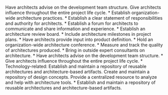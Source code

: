 Have architects advise on the development team structure. Give architects influence throughout the entire project life cycle. *  Establish organization-wide architecture practices. *  Establish a clear statement of responsibilities and authority for architects. *  Establish a forum for architects to communicate and share information and experience. *  Establish an architecture review board. *  Include architecture milestones in project plans. *  Have architects provide input into product definition. *  Hold an organization-wide architecture conference. *  Measure and track the quality of architectures produced. *  Bring in outside expert consultants on architecture. *  Have architects advise on the development team structure. *  Give architects influence throughout the entire project life cycle. *  Technology-related: Establish and maintain a repository of reusable architectures and architecture-based artifacts. Create and maintain a repository of design concepts. Provide a centralized resource to analyze and help with architecture tools. *  Establish and maintain a repository of reusable architectures and architecture-based artifacts.